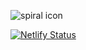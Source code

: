 ![spiral icon](https://i.imgur.com/8JeVKCG.png)

[![Netlify Status](https://api.netlify.com/api/v1/badges/357509a6-abef-47c7-b918-3cb458a150ee/deploy-status)](https://app.netlify.com/sites/spiral-dashboard/deploys)

